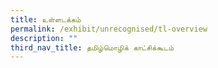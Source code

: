 ```yaml
---
title: உள்ளடக்கம்
permalink: /exhibit/unrecognised/tl-overview
description: ""
third_nav_title: தமிழ்மொழிக் காட்சிக்கூடம்
---
```

